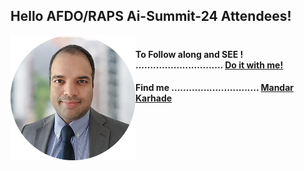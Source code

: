 ## Hello AFDO/RAPS Ai-Summit-24 Attendees!
[comment]: ![MedCon-24](https://github.com/mandar-karhade/Medcon2024/blob/f6581a7f2836778f6197da8d8f78229aba215dd9/Images/MedCon24.png?raw=true)

<img align="left" src="https://github.com/mandar-karhade/Medcon2024/blob/ccfe0dd8df7577fae10c7f11789e64b52a66ee57/Images/Mandar.png?raw=true" width="200" height="200">


#

#### To Follow along and SEE ! .............................. [Do it with me!](https://colab.research.google.com/github/mandar-karhade/AIsummit24/blob/main/Notebooks/2024_AI_Summit_completed.ipynb)

#### Find me .............................. [Mandar Karhade](https://www.linkedin.com/in/mandarkarhade/)

#

